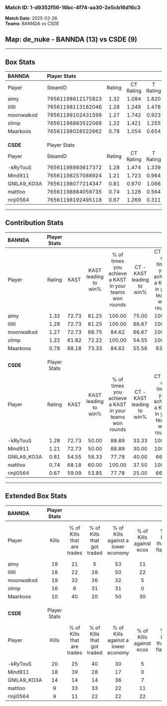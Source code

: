 ### Match ID: 1-d9352f56-16bc-4f74-aa30-2e5cb16d16c3  
**Match Date**: 2025-02-26  
**Teams**: BANNDA vs CSDE  

## **Map**: de_nuke - BANNDA (13) vs CSDE (9)  
---  

## Box Stats  

| **BANNDA**  | Player Stats      |        |           |          |       |      |       |         |        |      |     |
| :- | :- | :-: | :-: | :-: | :-: | :-: | :-: | :-: | :-: | :-: | :-: |
| Player      | SteamID           | Rating | CT Rating | T Rating | KAST  | ADR  | Kills | Assists | Deaths | K/D  | HS% |
| aimy        | 76561198812175823 |  1.32  |   1.084   |  1.820   | 72.73 | 85.9 |  19   |    5    |   13   | 1.46 | 57  |
| IIIIII      | 76561198113182046 |  1.28  |   1.248   |  1.478   | 72.73 | 86.7 |  18   |    4    |   13   | 1.38 | 66  |
| moonwalkxd  | 76561199102431599 |  1.27  |   1.742   |  0.923   | 72.73 | 90.1 |  19   |    2    |   15   | 1.27 | 57  |
| olimp       | 76561198883522068 |  1.22  |   1.421   |  1.255   | 81.82 | 78.6 |  16   |    5    |   14   | 1.14 | 50  |
| Maarkoos    | 76561198028522662 |  0.78  |   1.054   |  0.654   | 68.18 | 52.6 |  10   |    4    |   15   | 0.67 | 50  |
|             |                   |        |           |          |       |      |       |         |        |      |     |
|             |                   |        |           |          |       |      |       |         |        |      |     |
|             |                   |        |           |          |       |      |       |         |        |      |     |
| **CSDE**    | Player Stats      |        |           |          |       |      |       |         |        |      |     |
| Player      | SteamID           | Rating | CT Rating | T Rating | KAST  | ADR  | Kills | Assists | Deaths | K/D  | HS% |
| -kRyTouS    | 76561198993617372 |  1.28  |   1.474   |  1.339   | 72.73 | 91.8 |  20   |    4    |   17   | 1.18 | 45  |
| Mind911     | 76561198257088924 |  1.21  |   1.723   |  0.964   | 72.73 | 80.6 |  18   |    4    |   15   | 1.20 | 77  |
| GNILA9_KO3A | 76561198077214347 |  0.81  |   0.670   |  1.066   | 54.55 | 61.6 |  14   |    4    |   17   | 0.82 |  7  |
| mattloo     | 76561198884059735 |  0.74  |   1.128   |  0.564   | 68.18 | 61.0 |   9   |    4    |   16   | 0.56 | 44  |
| rinji0564   | 76561198192495118 |  0.67  |   1.269   |  0.311   | 59.09 | 63.4 |   9   |    8    |   17   | 0.53 | 44  |
---  

## Contribution Stats  

| **BANNDA**  | Player Stats |       |                      |                                                        |                           |                                                             |                          |                                                            |
| :- | :-: | :-: | :-: | :-: | :-: | :-: | :-: | :-: |
| Player      |    Rating    | KAST  | KAST leading to win% | % of times you achieve a KAST in your teams won rounds | CT - KAST leading to win% | CT - % of times you achieve a KAST in your teams won rounds | T - KAST leading to win% | T - % of times you achieve a KAST in your teams won rounds |
| aimy        |     1.32     | 72.73 |        81.25         |                         100.00                         |           75.00           |                           100.00                            |          87.50           |                           100.00                           |
| IIIIII      |     1.28     | 72.73 |        81.25         |                         100.00                         |           66.67           |                           100.00                            |          100.00          |                           100.00                           |
| moonwalkxd  |     1.27     | 72.73 |        68.75         |                         84.62                          |           66.67           |                           100.00                            |          71.43           |                           71.43                            |
| olimp       |     1.22     | 81.82 |        72.22         |                         100.00                         |           54.55           |                           100.00                            |          100.00          |                           100.00                           |
| Maarkoos    |     0.78     | 68.18 |        73.33         |                         84.62                          |           55.56           |                            83.33                            |          100.00          |                           85.71                            |
|             |              |       |                      |                                                        |                           |                                                             |                          |                                                            |
|             |              |       |                      |                                                        |                           |                                                             |                          |                                                            |
|             |              |       |                      |                                                        |                           |                                                             |                          |                                                            |
| **CSDE**    | Player Stats |       |                      |                                                        |                           |                                                             |                          |                                                            |
| Player      |    Rating    | KAST  | KAST leading to win% | % of times you achieve a KAST in your teams won rounds | CT - KAST leading to win% | CT - % of times you achieve a KAST in your teams won rounds | T - KAST leading to win% | T - % of times you achieve a KAST in your teams won rounds |
| -kRyTouS    |     1.28     | 72.73 |        50.00         |                         88.89                          |           33.33           |                           100.00                            |          71.43           |                           83.33                            |
| Mind911     |     1.21     | 72.73 |        50.00         |                         88.89                          |           30.00           |                           100.00                            |          83.33           |                           83.33                            |
| GNILA9_KO3A |     0.81     | 54.55 |        58.33         |                         77.78                          |           40.00           |                            66.67                            |          71.43           |                           83.33                            |
| mattloo     |     0.74     | 68.18 |        60.00         |                         100.00                         |           37.50           |                           100.00                            |          85.71           |                           100.00                           |
| rinji0564   |     0.67     | 59.09 |        53.85         |                         77.78                          |           25.00           |                            66.67                            |          100.00          |                           83.33                            |
---  

## Extended Box Stats  

| **BANNDA**  | Player Stats |                            |                            |                                    |                         |                              |                                 |        |                             |                                     |                          |                               |                            |
| :- | :-: | :-: | :-: | :-: | :-: | :-: | :-: | :-: | :-: | :-: | :-: | :-: | :-: |
| Player      |    Kills     | % of Kills that are trades | % of Kills that got traded | % of Kills against a lower economy | % of Kills against ecos | % of Kills that are flawless | % of Kills that are close duels | Deaths | % of Deaths that get traded | % of Deaths against a lower economy | % of Deaths against ecos | % of Deaths that are flawless | % of Deaths that are close |
| aimy        |      19      |             21             |             5              |                 53                 |           11            |              74              |                0                |   13   |             31              |                 23                  |            8             |              54               |             8              |
| IIIIII      |      18      |             22             |             28             |                 50                 |           22            |              44              |               11                |   13   |             23              |                 31                  |            0             |              62               |             15             |
| moonwalkxd  |      19      |             32             |             26             |                 32                 |            5            |              68              |               11                |   15   |             27              |                 27                  |            0             |              87               |             0              |
| olimp       |      16      |             6              |             31             |                 31                 |            0            |              63              |                6                |   14   |             36              |                  7                  |            0             |              71               |             7              |
| Maarkoos    |      10      |             40             |             20             |                 50                 |           30            |              70              |                0                |   15   |             27              |                 20                  |            7             |              93               |             0              |
|             |              |                            |                            |                                    |                         |                              |                                 |        |                             |                                     |                          |                               |                            |
|             |              |                            |                            |                                    |                         |                              |                                 |        |                             |                                     |                          |                               |                            |
|             |              |                            |                            |                                    |                         |                              |                                 |        |                             |                                     |                          |                               |                            |
| **CSDE**    | Player Stats |                            |                            |                                    |                         |                              |                                 |        |                             |                                     |                          |                               |                            |
| Player      |    Kills     | % of Kills that are trades | % of Kills that got traded | % of Kills against a lower economy | % of Kills against ecos | % of Kills that are flawless | % of Kills that are close duels | Deaths | % of Deaths that get traded | % of Deaths against a lower economy | % of Deaths against ecos | % of Deaths that are flawless | % of Deaths that are close |
| -kRyTouS    |      20      |             25             |             40             |                 30                 |            5            |              80              |               10                |   17   |             29              |                 12                  |            0             |              71               |             6              |
| Mind911     |      18      |             39             |             28             |                 17                 |            0            |              72              |               11                |   15   |             27              |                  7                  |            0             |              73               |             0              |
| GNILA9_KO3A |      14      |             14             |             14             |                 36                 |            7            |              64              |                0                |   17   |             18              |                 12                  |            0             |              59               |             0              |
| mattloo     |      9       |             33             |             33             |                 22                 |           11            |              89              |                0                |   16   |             19              |                 13                  |            0             |              56               |             13             |
| rinji0564   |      9       |             11             |             22             |                 22                 |           22            |              67              |                0                |   17   |             18              |                 12                  |            0             |              59               |             12             |
